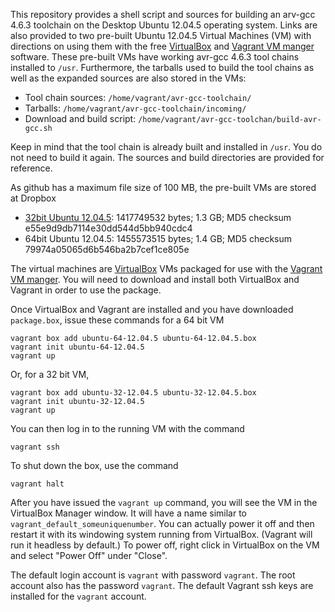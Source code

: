 This repository provides a shell script and sources for building an
arv-gcc 4.6.3 toolchain on the Desktop Ubuntu 12.04.5 operating system.
Links are also provided to two pre-built Ubuntu 12.04.5 Virtual Machines
(VM) with directions on using them with the free
[VirtualBox](https://www.virtualbox.org/) and
[Vagrant VM manger](https://www.vagrantup.com/) software.  These pre-built
VMs have working avr-gcc 4.6.3 tool chains installed to `/usr`.  Furthermore,
the tarballs used to build the tool chains as well as the expanded sources
are also stored in the VMs:

* Tool chain sources: `/home/vagrant/avr-gcc-toolchain/`
* Tarballs: `/home/vagrant/avr-gcc-toolchain/incoming/`
* Download and build script: `/home/vagrant/avr-gcc-toolchan/build-avr-gcc.sh`

Keep in mind that the tool chain is already built and installed in
`/usr`.  You do not need to build it again.  The sources and build
directories are provided for reference.

As github has a maximum file size of 100 MB, the pre-built VMs are
stored at Dropbox

* [32bit Ubuntu 12.04.5](https://www.dropbox.com/s/ha8jygy4oj19j1g/ubuntu-32-12.04.5.box?dl=0): 1417749532 bytes; 1.3 GB; MD5 checksum e55e9d9db7114e30dd544d5bb940cdc4
* 64bit Ubuntu 12.04.5: 1455573515 bytes; 1.4 GB; MD5 checksum 79974a05065d6b546ba2b7cef1ce805e

The virtual machines are [VirtualBox](https://www.virtualbox.org/) VMs
packaged for use with the [Vagrant VM manger](https://www.vagrantup.com/).
You will need to download and install both VirtualBox and Vagrant in
order to use the package.

Once VirtualBox and Vagrant are installed and you have downloaded
`package.box`, issue these commands for a 64 bit VM

    vagrant box add ubuntu-64-12.04.5 ubuntu-64-12.04.5.box
    vagrant init ubuntu-64-12.04.5
    vagrant up

Or, for a 32 bit VM,

    vagrant box add ubuntu-32-12.04.5 ubuntu-32-12.04.5.box
    vagrant init ubuntu-32-12.04.5
    vagrant up

You can then log in to the running VM with the command

    vagrant ssh

To shut down the box, use the command

    vagrant halt

After you have issued the `vagrant up` command, you will see the VM
in the VirtualBox Manager window.  It will have a name similar to
`vagrant_default_someuniquenumber`.  You can actually power it off
and then restart it with its windowing system running from VirtualBox.
(Vagrant will run it headless by default.)  To power off, right click
in VirtualBox on the VM and select "Power Off" under "Close".

The default login account is `vagrant` with password `vagrant`.  The root
account also has the password `vagrant`.  The default Vagrant ssh keys are
installed for the `vagrant` account.


